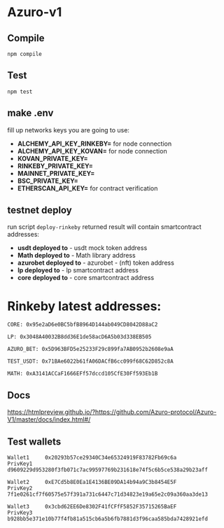 # Azuro-v1

## Compile

```
npm compile
```

## Test

```
npm test
```

## make .env

fill up networks keys you are going to use:
- **ALCHEMY_API_KEY_RINKEBY=** for node connection
- **ALCHEMY_API_KEY_KOVAN=** for node connection
- **KOVAN_PRIVATE_KEY=**
- **RINKEBY_PRIVATE_KEY=**
- **MAINNET_PRIVATE_KEY=**
- **BSC_PRIVATE_KEY=**
- **ETHERSCAN_API_KEY=** for contract verification

## testnet deploy

run script `deploy-rinkeby`
returned result will contain smartcontract addresses:
- **usdt deployed to** - usdt mock token address
- **Math deployed to** - Math library address
- **azurobet deployed to** - azurobet - (nft) token address
- **lp deployed to** - lp smartcontract address
- **core deployed to** - core smartcontract address


# Rinkeby latest addresses:
```
CORE: 0x95e2aD6e0BC5bfB8964D144ab049CD8042D88aC2

LP: 0x3048A40032B8dd36E1de58acD6A5b03d338EB505

AZURO_BET: 0x5D963BFD5e25233F29c899fa7AB0952b2608e9aA

TEST_USDT: 0x71BAe6022b61fA06DACfB6cc099f68C62D852c8A

MATH: 0xA3141ACCaF1666EFf57dccd105CfE30Ff593Eb1B
```

## Docs

https://htmlpreview.github.io/?https://github.com/Azuro-protocol/Azuro-V1/master/docs/index.html#/


## Test wallets
```
Wallet1     0x20293b57ce29340C34e65324919F83782Fb69c6a
PrivKey1    d9609229d953280f3fb071c7ac99597769b231618e74f5c6b5ce538a29b23aff

Wallet2     0xE7Cd5b8E0Ea1E4136BE09DA14b94a9C3b8454E5F
PrivKey2    7f1e0261cf7f60575e57f391a731c6447c71d34823e19a65e2c09a360aa3de13

Wallet3     0x3cbd62EE6De8302F41fCFfF5852F35715265BaEF
PrivKey3    b928bb5e371e10b77f4fb81a515cb6a5b6fb7881d3f96caa585bda7428921efd
```